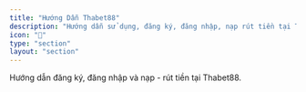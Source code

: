 ```yaml
---
title: "Hướng Dẫn Thabet88"
description: "Hướng dẫn sử dụng, đăng ký, đăng nhập, nạp rút tiền tại Thabet88"
icon: "📖"
type: "section"
layout: "section"
---
```


Hướng dẫn đăng ký, đăng nhập và nạp - rút tiền tại Thabet88.